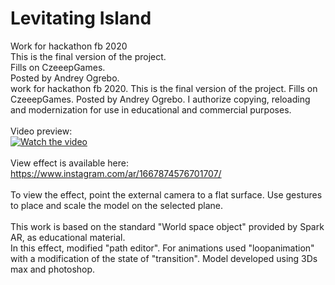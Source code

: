 # Levitating Island
Work for hackathon fb 2020<br/>
This is the final version of the project.<br/> 
Fills on CzeeepGames.<br/> 
Posted by Andrey Ogrebo.<br/> 
work for hackathon fb 2020. This is the final version of the project. Fills on CzeeepGames. Posted by Andrey Ogrebo. I authorize copying, reloading and modernization for use in educational and commercial purposes.<br/>
<br/>
Video preview:
<br/>
[![Watch the video](https://img.youtube.com/vi/tTxhO-aqE8k/maxresdefault.jpg)](https://youtu.be/tTxhO-aqE8k)
<br/><br/>
View effect is available here: 
https://www.instagram.com/ar/1667874576701707/
<br/>
<br/>
To view the effect, point the external camera to a flat surface. Use gestures to place and scale the model on the selected plane.<br/><br/>
This work is based on the standard "World space object" provided by Spark AR, as educational material.<br/>
In this effect, modified "path editor". For animations used "loopanimation" with a modification of the state of "transition".
Model developed using 3Ds max and photoshop.
